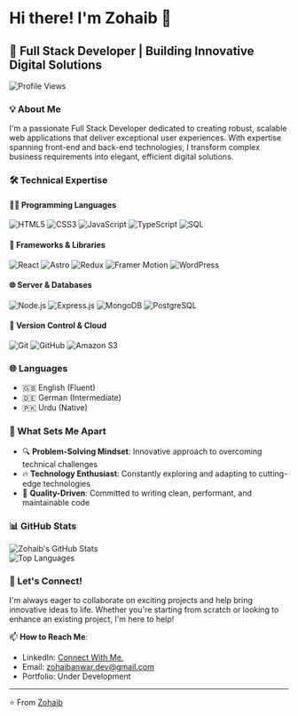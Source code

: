 # Hi there! I'm Zohaib 👋  

## 🚀 Full Stack Developer | Building Innovative Digital Solutions 

![Profile Views](https://komarev.com/ghpvc/?username=iamzohaibanwar&style=flat-square)  

### 💡 About Me  

I'm a passionate Full Stack Developer dedicated to creating robust, scalable web applications that deliver exceptional user experiences. With expertise spanning front-end and back-end technologies, I transform complex business requirements into elegant, efficient digital solutions.  

### 🛠️ Technical Expertise  

#### 🧑‍💻 Programming Languages  
![HTML5](https://img.shields.io/badge/-HTML5-E34F26?style=flat-square&logo=html5&logoColor=white) 
![CSS3](https://img.shields.io/badge/-CSS3-1572B6?style=flat-square&logo=css3&logoColor=white) 
![JavaScript](https://img.shields.io/badge/-JavaScript-F7DF1E?style=flat-square&logo=javascript&logoColor=black) 
![TypeScript](https://img.shields.io/badge/-TypeScript-3178C6?style=flat-square&logo=typescript&logoColor=white) 
![SQL](https://img.shields.io/badge/-SQL-4479A1?style=flat-square&logo=mysql&logoColor=white)  

#### 🔧 Frameworks & Libraries  
![React](https://img.shields.io/badge/-React-61DAFB?style=flat-square&logo=react&logoColor=black) 
![Astro](https://img.shields.io/badge/-Astro-FF5D01?style=flat-square&logo=astro&logoColor=white) 
![Redux](https://img.shields.io/badge/-Redux-764ABC?style=flat-square&logo=redux&logoColor=white) 
![Framer Motion](https://img.shields.io/badge/-Framer%20Motion-0055FF?style=flat-square&logo=framer&logoColor=white) 
![WordPress](https://img.shields.io/badge/-WordPress-21759B?style=flat-square&logo=wordpress&logoColor=white) 

#### 🌐 Server & Databases 
![Node.js](https://img.shields.io/badge/-Node.js-339933?style=flat-square&logo=nodedotjs&logoColor=white) 
![Express.js](https://img.shields.io/badge/-Express.js-000000?style=flat-square&logo=express&logoColor=white) 
![MongoDB](https://img.shields.io/badge/-MongoDB-47A248?style=flat-square&logo=mongodb&logoColor=white) 
![PostgreSQL](https://img.shields.io/badge/-PostgreSQL-336791?style=flat-square&logo=postgresql&logoColor=white)  

#### 🔗 Version Control & Cloud  
![Git](https://img.shields.io/badge/-Git-F05032?style=flat-square&logo=git&logoColor=white) 
![GitHub](https://img.shields.io/badge/-GitHub-181717?style=flat-square&logo=github&logoColor=white) 
![Amazon S3](https://img.shields.io/badge/-Amazon%20S3-569A31?style=flat-square&logo=amazon-s3&logoColor=white)  

### 🌐 Languages  
- 🇬🇧 English (Fluent)  
- 🇩🇪 German (Intermediate)  
- 🇵🇰 Urdu (Native)  

### 🌟 What Sets Me Apart  
- 🔍 **Problem-Solving Mindset**: Innovative approach to overcoming technical challenges  
- 🔥 **Technology Enthusiast**: Constantly exploring and adapting to cutting-edge technologies  
- 🎯 **Quality-Driven**: Committed to writing clean, performant, and maintainable code  


### 📊 GitHub Stats  

![Zohaib's GitHub Stats](https://github-readme-stats.vercel.app/api?username=iamzohaibanwar&show_icons=true&theme=radical)  
![Top Languages](https://github-readme-stats.vercel.app/api/top-langs/?username=iamzohaibanwar&layout=compact&theme=radical)  

### 🤝 Let's Connect!  
I'm always eager to collaborate on exciting projects and help bring innovative ideas to life. Whether you're starting from scratch or looking to enhance an existing project, I'm here to help!  

📫 **How to Reach Me**:  
- LinkedIn: [Connect With Me.](https://www.linkedin.com/in/iamzohaibanwar/)  
- Email: zohaibanwar.dev@gmail.com  
- Portfolio: Under Development

---  
⭐ From [Zohaib](https://github.com/yourgithubusername)  
